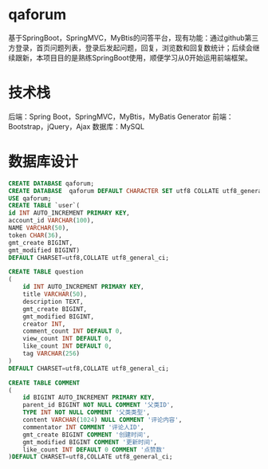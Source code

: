 # qaforum
   基于SpringBoot，SpringMVC，MyBtis的问答平台，现有功能：通过github第三方登录，首页问题列表，登录后发起问题，回复，浏览数和回复数统计；后续会继续跟新，本项目目的是熟练SpringBoot使用，顺便学习从0开始运用前端框架。

# 技术栈
后端：Spring Boot，SpringMVC，MyBtis，MyBatis Generator
前端：Bootstrap，jQuery，Ajax
数据库：MySQL

# 数据库设计
```sql
CREATE DATABASE qaforum;
CREATE DATABASE  qaforum DEFAULT CHARACTER SET utf8 COLLATE utf8_general_ci;
USE qaforum;
CREATE TABLE `user`(
id INT AUTO_INCREMENT PRIMARY KEY,
account_id VARCHAR(100),
NAME VARCHAR(50),
token CHAR(36),
gmt_create BIGINT,
gmt_modified BIGINT)
DEFAULT CHARSET=utf8,COLLATE utf8_general_ci;

CREATE TABLE question
(
    id INT AUTO_INCREMENT PRIMARY KEY,
    title VARCHAR(50),
    description TEXT,
    gmt_create BIGINT,
    gmt_modified BIGINT,
    creator INT,
    comment_count INT DEFAULT 0,
    view_count INT DEFAULT 0,
    like_count INT DEFAULT 0,
    tag VARCHAR(256)
)
DEFAULT CHARSET=utf8,COLLATE utf8_general_ci;

CREATE TABLE COMMENT
(
    id BIGINT AUTO_INCREMENT PRIMARY KEY,
    parent_id BIGINT NOT NULL COMMENT '父类ID',
    TYPE INT NOT NULL COMMENT '父类类型',
    content VARCHAR(1024) NULL COMMENT '评论内容',
    commentator INT COMMENT '评论人ID',
    gmt_create BIGINT COMMENT '创建时间',
    gmt_modified BIGINT COMMENT '更新时间',
    like_count INT DEFAULT 0 COMMENT '点赞数'
)DEFAULT CHARSET=utf8,COLLATE utf8_general_ci;
```
